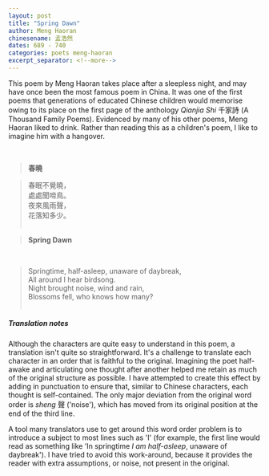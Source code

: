 ```yaml
---
layout: post
title: "Spring Dawn"
author: Meng Haoran 
chinesename: 孟浩然
dates: 689 - 740
categories: poets meng-haoran
excerpt_separator: <!--more-->
---
```

This poem by Meng Haoran takes place after a sleepless night, and may have once been the most famous poem in China<!--more-->. It was one of the first poems that generations of educated Chinese children would memorise owing to its place on the first page of the anthology *Qianjia Shi* 千家詩 (A Thousand Family Poems). Evidenced by many of his other poems, Meng Haoran liked to drink. Rather than reading this as a children's poem, I like to imagine him with a hangover.
  
<br>
  
>**春曉‌**

  

>春眠不覺曉，<br>
>處處聞啼鳥。<br>
>夜來風雨聲，<br>
>花落知多少。<br> <br>

>**Spring Dawn**
<br>      
    
>Springtime, half-asleep, unaware of daybreak, <br>
>All around I hear birdsong. <br>
>Night brought noise, wind and rain, <br>
>Blossoms fell, who knows how many? <br><br>

##### Translation notes

Although the characters are quite easy to understand in this poem, a translation isn't quite so straightforward.  It's a challenge to translate each character in an order that is faithful to the original. Imagining the poet half-awake and articulating one thought after another helped me retain as much of the original structure as possible. I have attempted to create this effect by adding in punctuation to ensure that, similar to Chinese characters, each thought is self-contained. The only major deviation from the original word order is *sheng* 聲 ('noise'), which has moved from its original position at the end of the third line. 

A tool many translators use to get around this word order problem is to introduce a subject to most lines such as 'I' (for example, the first line would read as something like 'In springtime *I am half-asleep*, unaware of daybreak'). I have tried to avoid this work-around, because it provides the reader with extra assumptions, or noise, not present in the original.